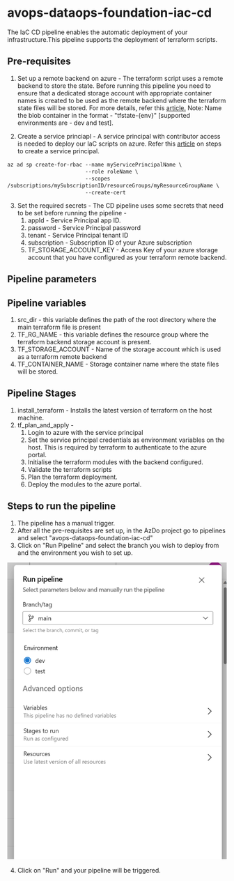 # avops-dataops-foundation-iac-cd

The IaC CD pipeline enables the automatic deployment of your infrastructure.This pipeline supports the deployment of terraform scripts. 

## Pre-requisites 

1. Set up a remote backend on azure - The terraform script uses a remote backend to store the state. Before running this pipeline you need to ensure that a dedicated storage account with appropriate container names is created to be used as the remote backend where the terraform state files will be stored. For more details, refer this [article.](https://learn.microsoft.com/en-us/azure/developer/terraform/store-state-in-azure-storage?tabs=azure-cli)
Note: Name the blob container in the format - "tfstate-{env}" [supported environments are - dev and test]. 

2. Create a service princiapl - A service principal with contributor access is needed to deploy our IaC scripts on azure. Refer this [article](https://learn.microsoft.com/en-us/cli/azure/create-an-azure-service-principal-azure-cli) on steps to create a service principal. 

```
az ad sp create-for-rbac --name myServicePrincipalName \
                         --role roleName \
                         --scopes /subscriptions/mySubscriptionID/resourceGroups/myResourceGroupName \
                         --create-cert
```

3. Set the required secrets - The CD pipeline uses some secrets that need to be set before running the pipeline - 
    1. appId - Service Principal app ID.
    1. password - Service Principal password
    1. tenant - Service Principal tenant ID
    1. subscription - Subscription ID of your Azure subscription
    1. TF_STORAGE_ACCOUNT_KEY - Access Key of your azure storage account that you have configured as your terraform remote backend. 

## Pipeline parameters 

## Pipeline variables 

1. src_dir - this variable defines the path of the root directory where the main terraform file is present
2. TF_RG_NAME - this variable defines the resource group where the terraform backend storage account is present.
3. TF_STORAGE_ACCOUNT - Name of the storage account which is used as a terraform remote backend
4. TF_CONTAINER_NAME - Storage container name where the state files will be stored.

## Pipeline Stages 

1. install_terraform - Installs the latest version of terraform on the host machine. 
2. tf_plan_and_apply - 
    1. Login to azure with the service principal
    1. Set the service principal credentials as environment variables on the host. This is required by terraform to authenticate to the azure portal.
    1. Initialise the terraform modules with the backend configured. 
    1. Validate the terraform scripts
    1. Plan the terraform deployment.
    1. Deploy the modules to the azure portal. 

## Steps to run the pipeline

1. The pipeline has a manual trigger.
2. After all the pre-requisites are set up, in the AzDo project go to pipelines and select "avops-dataops-foundation-iac-cd"
3. Click on "Run Pipeline" and select the branch you wish to deploy from and the environment you wish to set up.

![infra-cd](./images/infra-cd.png)

4. Click on "Run" and your pipeline will be triggered. 


